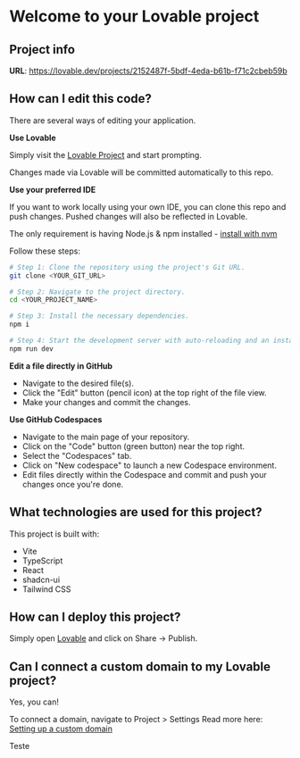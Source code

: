 # Welcome to your Lovable project

## Project info

**URL**: https://lovable.dev/projects/2152487f-5bdf-4eda-b61b-f71c2cbeb59b

## How can I edit this code?

There are several ways of editing your application.

**Use Lovable**

Simply visit the [Lovable Project](https://lovable.dev/projects/2152487f-5bdf-4eda-b61b-f71c2cbeb59b) and start prompting.

Changes made via Lovable will be committed automatically to this repo.

**Use your preferred IDE**

If you want to work locally using your own IDE, you can clone this repo and push changes. Pushed changes will also be reflected in Lovable.

The only requirement is having Node.js & npm installed - [install with nvm](https://github.com/nvm-sh/nvm#installing-and-updating)

Follow these steps:

```sh
# Step 1: Clone the repository using the project's Git URL.
git clone <YOUR_GIT_URL>

# Step 2: Navigate to the project directory.
cd <YOUR_PROJECT_NAME>

# Step 3: Install the necessary dependencies.
npm i

# Step 4: Start the development server with auto-reloading and an instant preview.
npm run dev
```

**Edit a file directly in GitHub**

- Navigate to the desired file(s).
- Click the "Edit" button (pencil icon) at the top right of the file view.
- Make your changes and commit the changes.

**Use GitHub Codespaces**

- Navigate to the main page of your repository.
- Click on the "Code" button (green button) near the top right.
- Select the "Codespaces" tab.
- Click on "New codespace" to launch a new Codespace environment.
- Edit files directly within the Codespace and commit and push your changes once you're done.

## What technologies are used for this project?

This project is built with:

- Vite
- TypeScript
- React
- shadcn-ui
- Tailwind CSS

## How can I deploy this project?

Simply open [Lovable](https://lovable.dev/projects/2152487f-5bdf-4eda-b61b-f71c2cbeb59b) and click on Share -> Publish.

## Can I connect a custom domain to my Lovable project?

Yes, you can!

To connect a domain, navigate to Project > Settings 
Read more here: [Setting up a custom domain](https://docs.lovable.dev/tips-tricks/custom-domain#step-by-step-guide)


Teste